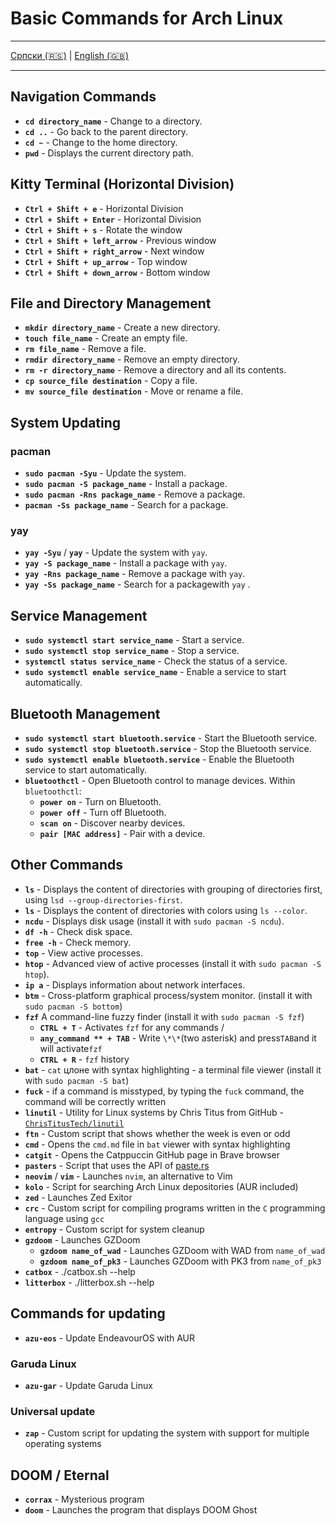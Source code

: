 # Basic Commands for Arch Linux

---

[Српски (🇷🇸)](cmd.md) | [English (🇬🇧)](cmd-en.md)

---

## Navigation Commands

- **`cd directory_name`** - Change to a directory.
- **`cd ..`** - Go back to the parent directory.
- **`cd ~`** - Change to the home directory.
- **`pwd`** - Displays the current directory path.

## Kitty Terminal (Horizontal Division)

- **`Ctrl + Shift + e`** - Horizontal Division
- **`Ctrl + Shift + Enter`** - Horizontal Division
- **`Ctrl + Shift + s`** - Rotate the window
- **`Ctrl + Shift + left_arrow`** - Previous window
- **`Ctrl + Shift + right_arrow`** - Next window
- **`Ctrl + Shift + up_arrow`** - Top window
- **`Ctrl + Shift + down_arrow`** - Bottom window

## File and Directory Management

- **`mkdir directory_name`** - Create a new directory.
- **`touch file_name`** - Create an empty file.
- **`rm file_name`** - Remove a file.
- **`rmdir directory_name`** - Remove an empty directory.
- **`rm -r directory_name`** - Remove a directory and all its contents.
- **`cp source_file destination`** - Copy a file.
- **`mv source_file destination`** - Move or rename a file.

## System Updating

### pacman

- **`sudo pacman -Syu`** - Update the system.
- **`sudo pacman -S package_name`** - Install a package.
- **`sudo pacman -Rns package_name`** - Remove a package.
- **`pacman -Ss package_name`** - Search for a package.

### yay

- **`yay -Syu`** / **`yay`** - Update the system with `yay`.
- **`yay -S package_name`** - Install a package with `yay`.
- **`yay -Rns package_name`** - Remove a package with `yay`.
- **`yay -Ss package_name`** - Search for a packagewith `yay` .

## Service Management

- **`sudo systemctl start service_name`** - Start a service.
- **`sudo systemctl stop service_name`** - Stop a service.
- **`systemctl status service_name`** - Check the status of a service.
- **`sudo systemctl enable service_name`** - Enable a service to start automatically.

## Bluetooth Management

- **`sudo systemctl start bluetooth.service`** - Start the Bluetooth service.
- **`sudo systemctl stop bluetooth.service`** - Stop the Bluetooth service.
- **`sudo systemctl enable bluetooth.service`** - Enable the Bluetooth service to start automatically.
- **`bluetoothctl`** - Open Bluetooth control to manage devices. Within `bluetoothctl`:
  - **`power on`** - Turn on Bluetooth.
  - **`power off`** - Turn off Bluetooth.
  - **`scan on`** - Discover nearby devices.
  - **`pair [MAC address]`** - Pair with a device.

## Other Commands

- **`ls`** - Displays the content of directories with grouping of directories first, using `lsd --group-directories-first`.
- **`ls`** - Displays the content of directories with colors using `ls --color`.
- **`ncdu`** - Displays disk usage (install it with `sudo pacman -S ncdu`).
- **`df -h`** - Check disk space.
- **`free -h`** - Check memory.
- **`top`** - View active processes.
- **`htop`** - Advanced view of active processes (install it with `sudo pacman -S htop`).
- **`ip a`** - Displays information about network interfaces.
- **`btm`** - Cross-platform graphical process/system monitor. (install it with `sudo pacman -S bottom`)
- **`fzf`** A command-line fuzzy finder (install it with `sudo pacman -S fzf`)
  - **`CTRL + T`** - Activates `fzf` for any commands
    /
  - **`any_command ** + TAB`** - Write `\*\*`(two asterisk) and press`TAB`and it will activate`fzf`
  - **`CTRL + R`** - `fzf` history
- **`bat`** - `cat` цлоне with syntax highlighting - a terminal file viewer (install it with `sudo pacman -S bat`)
- **`fuck`** - if a command is misstyped, by typing the `fuck` command, the command will be correctly written
- **`linutil`** - Utility for Linux systems by Chris Titus from GitHub - [`ChrisTitusTech/linutil`](https://github.com/ChrisTitusTech/linutil)
- **`ftn`** - Custom script that shows whether the week is even or odd
- **`cmd`** - Opens the `cmd.md` file in `bat` viewer with syntax highlighting
- **`catgit`** - Opens the Catppuccin GitHub page in Brave browser
- **`pasters`** - Script that uses the API of [paste.rs](https://paste.rs/)
- **`neovim`** / **`vim`** - Launches `nvim`, an alternative to Vim
- **`kolo`** - Script for searching Arch Linux depositories (AUR included)
- **`zed`** - Launches Zed Exitor
- **`crc`** - Custom script for compiling programs written in the `C` programming language using `gcc`
- **`entropy`** - Custom script for system cleanup
- **`gzdoom`** - Launches GZDoom
  - **`gzdoom name_of_wad`** - Launches GZDoom with WAD from `name_of_wad`
  - **`gzdoom name_of_pk3`** - Launches GZDoom with PK3 from `name_of_pk3`
- **`catbox`** - ./catbox.sh --help
- **`litterbox`** - ./litterbox.sh --help

## Commands for updating

- **`azu-eos`** - Update EndeavourOS with AUR

### Garuda Linux

- **`azu-gar`** - Update Garuda Linux

### Universal update

- **`zap`** - Custom script for updating the system with support for multiple operating systems

## DOOM / Eternal

- **`corrax`** - Mysterious program
- **`doom`** - Launches the program that displays DOOM Ghost
